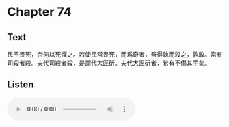 # Chapter 74

## Text

民不畏死，奈何以死懼之。若使民常畏死，而爲奇者，吾得執而殺之，孰敢。常有司殺者殺。夫代司殺者殺，是謂代大匠斫。夫代大匠斫者，希有不傷其手矣。

## Listen

<audio controls>
  <source src="./generated_audio/daodejing_74.wav" type="audio/wav">
  Your browser does not support the audio element.
</audio>
